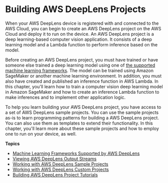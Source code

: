 # Building AWS DeepLens Projects<a name="deeplens-projects"></a>

When your AWS DeepLens device is registered with and connected to the AWS Cloud, you can begin to create an AWS DeepLens project on the AWS Cloud and deploy it to run on the device\. An AWS DeepLens project is a deep learning\-based computer vision application\. It consists of a deep learning model and a Lambda function to perform inference based on the model\. 

Before creating an AWS DeepLens project, you must have trained or have someone else trained a deep learning model using one of [the supported machine learning frameworks](deeplens-supported-frameworks.md)\. The model can be trained using Amazon SageMaker or another machine learning environment\. In addition, you must also have created and published an inference function in AWS Lambda\. In this chapter, you'll learn how to train a computer vision deep learning model in Amazon SageMaker and how to create an inference Lambda function to make inferences and to implement other application logic\.

To help you learn building your AWS DeepLens project, you have access to a set of AWS DeepLens sample projects\. You can use the sample projects as\-is to learn programming patterns for building a AWS DeepLens project\. You can also use them as templates to extend their functionality\. In this chapter, you'll learn more about these sample projects and how to employ one to run on your device, as well\.

**Topics**
+ [Machine Learning Frameworks Supported by AWS DeepLens](deeplens-supported-frameworks.md)
+ [Viewing AWS DeepLens Output Streams](deeplens-viewing-output.md)
+ [Working with AWS DeepLens Sample Projects](deeplens-sample-projects.md)
+ [Working with AWS DeepLens Custom Projects](deeplens-custom-projects.md)
+ [Building AWS DeepLens Project Tutorials](deeplens-project-tutorials.md)